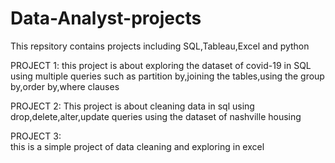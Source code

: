 # Data-Analyst-projects
This repsitory contains projects including SQL,Tableau,Excel and python

PROJECT 1:
          this project is about exploring the dataset of covid-19 in SQL using multiple queries such as partition by,joining the tables,using the group by,order by,where clauses

PROJECT 2:
          This project is about cleaning data in sql using drop,delete,alter,update queries using the dataset of nashville housing 

PROJECT 3:        
          this is a simple project of data cleaning and exploring in excel  
